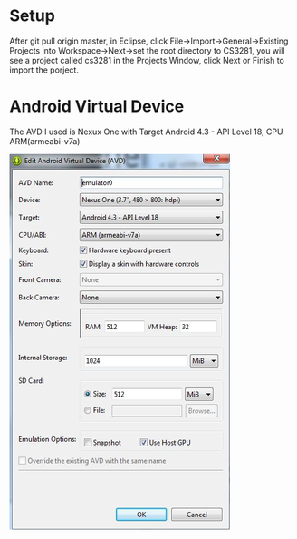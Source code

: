 Setup
====
After git pull origin master, in Eclipse, click File->Import->General->Existing Projects into Workspace->Next->set the root directory to CS3281, you will see a project called cs3281 in the Projects Window, click Next or Finish to import the porject.

Android Virtual Device
====
The AVD I used is Nexux One with Target Android 4.3 - API Level 18, CPU ARM(armeabi-v7a)

![](https://github.com/BeatTheBuzzer/CS3281/blob/master/cs3281simple/AVD.JPG?raw=true)
